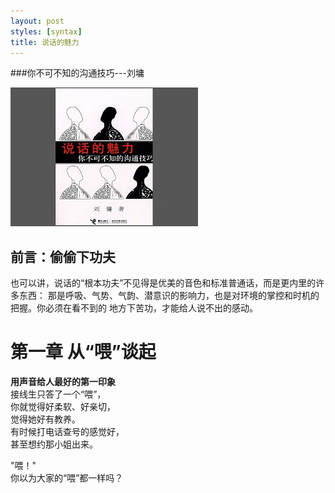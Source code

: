 ```yaml
---
layout: post
styles: [syntax]
title: 说话的魅力
---
```


###你不可不知的沟通技巧---刘墉
<script type="text/javascript" src="/static/js/slimbox2.js"></script>
<link rel="stylesheet" href="/static/css/slimbox2.css" type="text/css" media="screen" />

<p>
	<a href="/static/images/book/shuohuafengmian.jpg" rel="lightbox" title="Beautiful, isn't it?">
	<img src="/static/images/book/shuohuafengmian1.jpg"/></a>
</p>



<h2>前言：偷偷下功夫</h2>
也可以讲，说话的“根本功夫”不见得是优美的音色和标准普通话，而是更内里的许多东西：    
那是呼吸、气势、气韵、潜意识的影响力，也是对环境的掌控和时机的把握。你必须在看不到的
地方下苦功，才能给人说不出的感动。


# 第一章 从“喂”谈起
**用声音给人最好的第一印象**  
接线生只答了一个“喂”，   
你就觉得好柔软、好亲切，   
觉得她好有教养。   
有时候打电话查号的感觉好，    
甚至想约那小姐出来。   

"喂！"   
你以为大家的“喂”都一样吗？  


